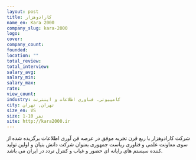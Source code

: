 ```yaml
---
layout: post
title: کارادوهزار
name_en: Kara 2000
company_slug: kara-2000
logo: 
cover: 
company_count:
founded:
location: ""
total_review: 
total_interview: 
salary_avg: 
salary_min: 
salary_max: 
rate: 
view_count: 
industry: کامپیوتر، فناوری اطلاعات و اینترنت
city: تهران, تهران
size_en: VS
size: 1-10 نفر
site: http://kara2000.ir
---
```


شرکت کارادوهزار با ربع قرن تجربه موفق در عرصه فن آوری اطلاعات برگزیده شده از سوی معاونت علمی و فناوری ریاست جمهوری بعنوان شرکت دانش بنیان و اولین تولید کننده سیستم های رایانه ای حضور و غیاب و کنترل تردد در ایران می باشد.
